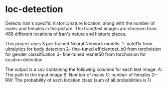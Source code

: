 # loc-detection
Detects Iran's specific historic/nature location, along with the number of males and females in the picture.
The train/test images are choosen from 488 different locations of Iran's nature and historic places.

This project uses 3 pre-trained Neural Network models.
1- yolo11x from ultralytics for body detection
2- fine-tuned efficientnet_b0 from torchvision for gender classification
3- fine-tuned resnet50 from torchvision for location detection

The output is a csv containing the following columns for each test image:
A: The path to the input image
B: Number of males
C: number of females
D-RW: The probability of each location class (sum of all probabilities is 1)
